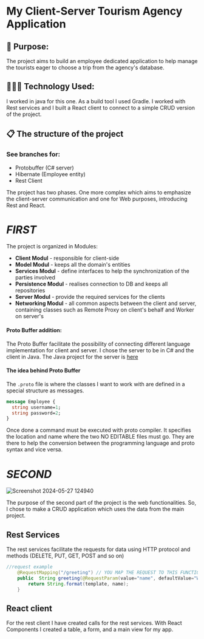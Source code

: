 
# My Client-Server Tourism Agency Application

## 🎯 Purpose:
The project aims to build an employee dedicated application to help manage the tourists eager to choose a trip from the agency's database.

## 👩🏻‍💻 Technology Used:
I worked in java for this one. As a build tool I used Gradle. I worked with Rest services and I built a React client to connect to a simple CRUD version of the project.

## 📋 The structure of the project
### See branches for:
- Protobuffer (C# server)
- Hibernate (Employee entity)
- Rest Client
  
The project has two phases. One more complex which aims to emphasize the client-server communication and one for Web purposes, introducing Rest and React.
# *FIRST*
The project is organized in Modules:
- **Client Modul** - responsible for client-side
- **Model Modul** - keeps all the domain's entities
- **Services Modul** - define interfaces to help the synchronization of the parties involved
- **Persistence Modul** - realises connection to DB and keeps all repositories
- **Server Modul** - provide the required services for the clients
- **Networking Modul** - all common aspects between the client and server, containing classes such as Remote Proxy on client's behalf and Worker on server's

#### Proto Buffer addition:
The Proto Buffer facilitate the possibility of connecting different language implementation for client and server. I chose the server to be in C# and the client in Java.
The Java project for the server is [here](https://github.com/Alexandra7a/TourismAgencyCSharp.git)
#### The idea behind Proto Buffer
The `.proto` file is where the classes I want to work with are defined in a special structure as messages. 
```protobuf
message Employee {
  string username=1;
  string password=2;
}
```
Once done a command must be executed with proto compiler. It specifies the location and name where the two NO EDITABLE files must go. They are there to help the conversion between the programming language and proto syntax and vice versa.

# *SECOND*
![Screenshot 2024-05-27 124940](https://github.com/Alexandra7a/TourismAgencyJava/assets/63046754/8cd3c9d8-55f0-4456-a19e-7af44d35ef62)

The purpose of the second part of the project is the web functionalities. So, I chose to make a CRUD application which uses the data from the main project.
## Rest Services
The rest services facilitate the requests for data using HTTP protocol and methods (DELETE, PUT, GET, POST and so on)

```java
//request example
    @RequestMapping("/greeting") // YOU MAP THE REQUEST TO THIS FUNCTION TO DEAL WITH IT
    public  String greeting(@RequestParam(value="name", defaultValue="World") String name) {
        return String.format(template, name);
    }
```
## React client
For the rest client I have created calls for the rest services. With React Components I created a table, a form, and a main view for my app.
